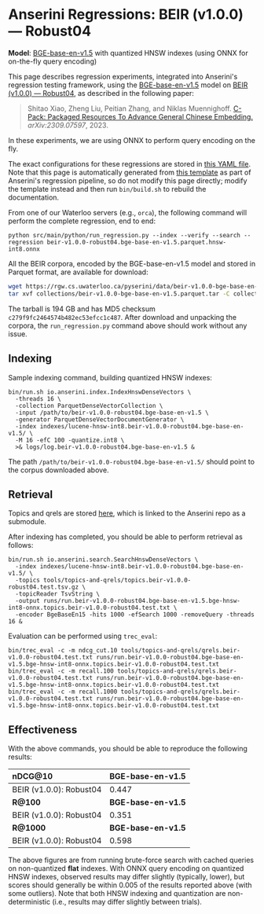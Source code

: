 # Anserini Regressions: BEIR (v1.0.0) &mdash; Robust04

**Model**: [BGE-base-en-v1.5](https://huggingface.co/BAAI/bge-base-en-v1.5) with quantized HNSW indexes (using ONNX for on-the-fly query encoding)

This page describes regression experiments, integrated into Anserini's regression testing framework, using the [BGE-base-en-v1.5](https://huggingface.co/BAAI/bge-base-en-v1.5) model on [BEIR (v1.0.0) &mdash; Robust04](http://beir.ai/), as described in the following paper:

> Shitao Xiao, Zheng Liu, Peitian Zhang, and Niklas Muennighoff. [C-Pack: Packaged Resources To Advance General Chinese Embedding.](https://arxiv.org/abs/2309.07597) _arXiv:2309.07597_, 2023.

In these experiments, we are using ONNX to perform query encoding on the fly.

The exact configurations for these regressions are stored in [this YAML file](../../src/main/resources/regression/beir-v1.0.0-robust04.bge-base-en-v1.5.parquet.hnsw-int8.onnx.yaml).
Note that this page is automatically generated from [this template](../../src/main/resources/docgen/templates/beir-v1.0.0-robust04.bge-base-en-v1.5.parquet.hnsw-int8.onnx.template) as part of Anserini's regression pipeline, so do not modify this page directly; modify the template instead and then run `bin/build.sh` to rebuild the documentation.

From one of our Waterloo servers (e.g., `orca`), the following command will perform the complete regression, end to end:

```
python src/main/python/run_regression.py --index --verify --search --regression beir-v1.0.0-robust04.bge-base-en-v1.5.parquet.hnsw-int8.onnx
```

All the BEIR corpora, encoded by the BGE-base-en-v1.5 model and stored in Parquet format, are available for download:

```bash
wget https://rgw.cs.uwaterloo.ca/pyserini/data/beir-v1.0.0-bge-base-en-v1.5.parquet.tar -P collections/
tar xvf collections/beir-v1.0.0-bge-base-en-v1.5.parquet.tar -C collections/
```

The tarball is 194 GB and has MD5 checksum `c279f9fc2464574b482ec53efcc1c487`.
After download and unpacking the corpora, the `run_regression.py` command above should work without any issue.

## Indexing

Sample indexing command, building quantized HNSW indexes:

```
bin/run.sh io.anserini.index.IndexHnswDenseVectors \
  -threads 16 \
  -collection ParquetDenseVectorCollection \
  -input /path/to/beir-v1.0.0-robust04.bge-base-en-v1.5 \
  -generator ParquetDenseVectorDocumentGenerator \
  -index indexes/lucene-hnsw-int8.beir-v1.0.0-robust04.bge-base-en-v1.5/ \
  -M 16 -efC 100 -quantize.int8 \
  >& logs/log.beir-v1.0.0-robust04.bge-base-en-v1.5 &
```

The path `/path/to/beir-v1.0.0-robust04.bge-base-en-v1.5/` should point to the corpus downloaded above.

## Retrieval

Topics and qrels are stored [here](https://github.com/castorini/anserini-tools/tree/master/topics-and-qrels), which is linked to the Anserini repo as a submodule.

After indexing has completed, you should be able to perform retrieval as follows:

```
bin/run.sh io.anserini.search.SearchHnswDenseVectors \
  -index indexes/lucene-hnsw-int8.beir-v1.0.0-robust04.bge-base-en-v1.5/ \
  -topics tools/topics-and-qrels/topics.beir-v1.0.0-robust04.test.tsv.gz \
  -topicReader TsvString \
  -output runs/run.beir-v1.0.0-robust04.bge-base-en-v1.5.bge-hnsw-int8-onnx.topics.beir-v1.0.0-robust04.test.txt \
  -encoder BgeBaseEn15 -hits 1000 -efSearch 1000 -removeQuery -threads 16 &
```

Evaluation can be performed using `trec_eval`:

```
bin/trec_eval -c -m ndcg_cut.10 tools/topics-and-qrels/qrels.beir-v1.0.0-robust04.test.txt runs/run.beir-v1.0.0-robust04.bge-base-en-v1.5.bge-hnsw-int8-onnx.topics.beir-v1.0.0-robust04.test.txt
bin/trec_eval -c -m recall.100 tools/topics-and-qrels/qrels.beir-v1.0.0-robust04.test.txt runs/run.beir-v1.0.0-robust04.bge-base-en-v1.5.bge-hnsw-int8-onnx.topics.beir-v1.0.0-robust04.test.txt
bin/trec_eval -c -m recall.1000 tools/topics-and-qrels/qrels.beir-v1.0.0-robust04.test.txt runs/run.beir-v1.0.0-robust04.bge-base-en-v1.5.bge-hnsw-int8-onnx.topics.beir-v1.0.0-robust04.test.txt
```

## Effectiveness

With the above commands, you should be able to reproduce the following results:

| **nDCG@10**                                                                                                  | **BGE-base-en-v1.5**|
|:-------------------------------------------------------------------------------------------------------------|-----------|
| BEIR (v1.0.0): Robust04                                                                                      | 0.447     |
| **R@100**                                                                                                    | **BGE-base-en-v1.5**|
| BEIR (v1.0.0): Robust04                                                                                      | 0.351     |
| **R@1000**                                                                                                   | **BGE-base-en-v1.5**|
| BEIR (v1.0.0): Robust04                                                                                      | 0.598     |

The above figures are from running brute-force search with cached queries on non-quantized **flat** indexes.
With ONNX query encoding on quantized HNSW indexes, observed results may differ slightly (typically, lower), but scores should generally be within 0.005 of the results reported above (with some outliers).
Note that both HNSW indexing and quantization are non-deterministic (i.e., results may differ slightly between trials).
